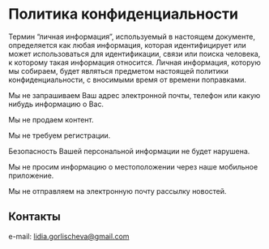 # Политика конфиденциальности

Термин “личная информация”, используемый в настоящем документе, определяется как любая информация, которая идентифицирует или может использоваться для идентификации, связи или поиска человека, к которому такая информация относится. Личная информация, которую мы собираем, будет являться предметом настоящей политики конфиденциальности, с вносимыми время от времени поправками.  


Мы не запрашиваем Ваш адрес электронной почты, телефон или какую нибудь информацию о Вас.

Мы не продаем контент.  


Мы не требуем регистрации.  

Безопасность Вашей персональной информации не будет нарушена.  

Мы не просим информацию о местоположении через наше мобильное приложение.  

Мы не отправляем на электронную почту рассылку новостей.  


## Контакты

e-mail: [lidia.gorlischeva@gmail.com](mailto:lidia.gorlischeva@gmail.com)

